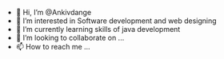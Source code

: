 - 👋 Hi, I’m @Ankivdange
- 👀 I’m interested in Software development and web designing
- 🌱 I’m currently learning skills of java development
- 💞️ I’m looking to collaborate on ...
- 📫 How to reach me ...

<!---
Ankivdange/Ankivdange is a ✨ special ✨ repository because its `README.md` (this file) appears on your GitHub profile.
You can click the Preview link to take a look at your changes.
--->
